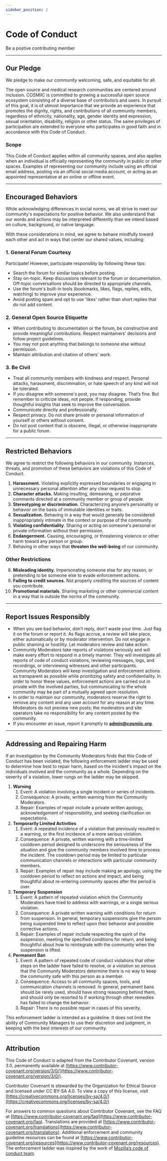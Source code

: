 ```yaml
---
sidebar_position: 2
---
```


# Code of Conduct

Be a postive contributing member

---

## Our Pledge

We pledge to make our community welcoming, safe, and equitable for all.

The open source and medical research communities are centered around inclusion. COSMIIC is committed to growing a successful open source ecosystem consisting of a diverse base of contributors and users. In pursuit of this goal, it is of utmost importance that we provide an experience that promotes the dignity, rights, and contributions of all community members, regardless of ethnicity, nationality, age, gender identity and expression, sexual orientation, disability, religion or other status. The same privileges of participation are extended to everyone who participates in good faith and in accordance with this Code of Conduct.

### Scope

This Code of Conduct applies within all community spaces, and also applies when an individual is officially representing the community in public or other spaces. Examples of representing our community include using an official email address, posting via an official social media account, or acting as an appointed representative at an online or offline event.

---

## Encouraged Behaviors

While acknowledging differences in social norms, we all strive to meet our community's expectations for positive behavior. We also understand that our words and actions may be interpreted differently than we intend based on culture, background, or native language.

With these considerations in mind, we agree to behave mindfully toward each other and act in ways that center our shared values, including:

### 1. General Forum Courtesy

Participate! However, participate responsibly by following these tips:
- Search the forum for similar topics before posting.
- Stay on-topic. Keep discussions relevant to the forum or documentation. Off-topic conversations should be directed to appropriate channels.
- Use the forum's built-in tools (bookmarks, likes, flags, replies, edits, watching) to improve your experience.
- Avoid posting spam and opt to use 'likes' rather than short replies that do not add content.

### 2. General Open Source Etiquette

- When contributing to documentation or the forum, be constructive and provide meaningful contributions. Respect maintainers' decisions and follow project guidelines.
- You may not post anything that belongs to someone else without permission.
- Maintain attribution and citation of others' work.

### 3. Be Civil

- Treat all community members with kindness and respect. Personal attacks, harassment, discrimination, or hate speech of any kind will not be tolerated.
- If you disagree with someone's post, you may disagree. That’s fine. But remember to criticize ideas, not people. If responding, provide thoughtful insights that seek to improve the conversation.
- Communicate directly and professionally.
- Respect privacy. Do not share private or personal information of yourself or others without consent.
- Do not post content that is obscene, illegal, or otherwise inappropriate for a public forum.

---

## Restricted Behaviors

We agree to restrict the following behaviors in our community. Instances, threats, and promotion of these behaviors are violations of this Code of Conduct.

1. **Harassment.** Violating explicitly expressed boundaries or engaging in unnecessary personal attention after any clear request to stop.
2. **Character attacks.** Making insulting, demeaning, or pejorative comments directed at a community member or group of people.
3. **Stereotyping or discrimination.** Characterizing anyone’s personality or behavior on the basis of immutable identities or traits.
4. **Sexualization.** Behaving in a way that would generally be considered inappropriately intimate in the context or purpose of the community.
5. **Violating confidentiality**. Sharing or acting on someone's personal or private information without their permission.
6. **Endangerment.** Causing, encouraging, or threatening violence or other harm toward any person or group.
7. Behaving in other ways that **threaten the well-being** of our community.

### Other Restrictions

8. **Misleading identity.** Impersonating someone else for any reason, or pretending to be someone else to evade enforcement actions.
9. **Failing to credit sources.** Not properly crediting the sources of content you contribute.
10. **Promotional materials**. Sharing marketing or other commercial content in a way that is outside the norms of the community.

---

## Report Issues Responsibly

- When you see bad behavior, don’t reply, don't waste your time. Just flag it on the forum or report it. As flags accrue, a review will take place, either automatically or by moderator intervention. Do not engage in public shaming or hostility. Let moderators review and take action.
- Community Moderators take reports of violations seriously and will make every effort to respond in a timely manner. They will investigate all reports of code of conduct violations, reviewing messages, logs, and recordings, or interviewing witnesses and other participants. Community Moderators will keep investigation and enforcement actions as transparent as possible while prioritizing safety and confidentiality. In order to honor these values, enforcement actions are carried out in private with the involved parties, but communicating to the whole community may be part of a mutually agreed upon resolution.
- In order to maintain our community, moderators reserve the right to remove any content and any user account for any reason at any time. Moderators do not preview new posts; the moderators and site operators take no responsibility for any content posted by the community.
- If you encounter an issue, report it promptly to **[admin@cosmiic.org](mailto:admin@cosmiic.org)**. 

---

## Addressing and Repairing Harm

If an investigation by the Community Moderators finds that this Code of Conduct has been violated, the following enforcement ladder may be used to determine how best to repair harm, based on the incident's impact on the individuals involved and the community as a whole. Depending on the severity of a violation, lower rungs on the ladder may be skipped.

1) **Warning**
   1) Event: A violation involving a single incident or series of incidents.
   2) Consequence: A private, written warning from the Community Moderators.
   3) Repair: Examples of repair include a private written apology, acknowledgement of responsibility, and seeking clarification on expectations.
2) **Temporarily Limited Activities**
   1) Event: A repeated incidence of a violation that previously resulted in a warning, or the first incidence of a more serious violation.
   2) Consequence: A private, written warning with a time-limited cooldown period designed to underscore the seriousness of the situation and give the community members involved time to process the incident. The cooldown period may be limited to particular communication channels or interactions with particular community members.
   3) Repair: Examples of repair may include making an apology, using the cooldown period to reflect on actions and impact, and being thoughtful about re-entering community spaces after the period is over.
3) **Temporary Suspension**
   1) Event: A pattern of repeated violation which the Community Moderators have tried to address with warnings, or a single serious violation.
   2) Consequence: A private written warning with conditions for return from suspension. In general, temporary suspensions give the person being suspended time to reflect upon their behavior and possible corrective actions.
   3) Repair: Examples of repair include respecting the spirit of the suspension, meeting the specified conditions for return, and being thoughtful about how to reintegrate with the community when the suspension is lifted.
4) **Permanent Ban**
   1) Event: A pattern of repeated code of conduct violations that other steps on the ladder have failed to resolve, or a violation so serious that the Community Moderators determine there is no way to keep the community safe with this person as a member.
   2) Consequence: Access to all community spaces, tools, and communication channels is removed. In general, permanent bans should be rarely used, should have strong reasoning behind them, and should only be resorted to if working through other remedies has failed to change the behavior.
   3) Repair: There is no possible repair in cases of this severity.

This enforcement ladder is intended as a guideline. It does not limit the ability of Community Managers to use their discretion and judgment, in keeping with the best interests of our community.

---

## Attribution

This Code of Conduct is adapted from the Contributor Covenant, version 3.0, permanently available at [https://www.contributor-covenant.org/version/3/0/](https://www.contributor-covenant.org/version/3/0/).

Contributor Covenant is stewarded by the Organization for Ethical Source and licensed under CC BY-SA 4.0. To view a copy of this license, visit [https://creativecommons.org/licenses/by-sa/4.0/](https://creativecommons.org/licenses/by-sa/4.0/)

For answers to common questions about Contributor Covenant, see the FAQ at [https://www.contributor-covenant.org/faq](https://www.contributor-covenant.org/faq). Translations are provided at [https://www.contributor-covenant.org/translations](https://www.contributor-covenant.org/translations). Additional enforcement and community guideline resources can be found at [https://www.contributor-covenant.org/resources](https://www.contributor-covenant.org/resources). The enforcement ladder was inspired by the work of [Mozilla’s code of conduct team](https://github.com/mozilla/inclusion).
